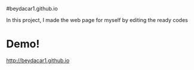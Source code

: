 #beydacar1.github.io


In this project, I made the web page for myself by editing the ready codes


# Demo!

http://beydacar1.github.io
